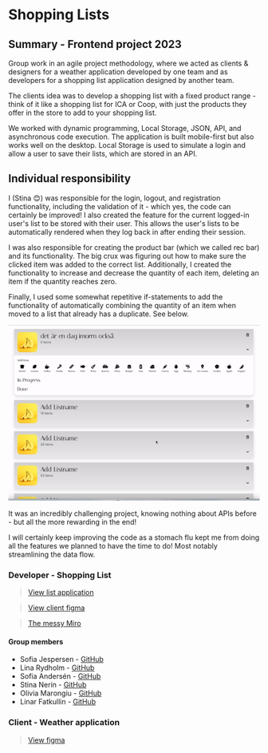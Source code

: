 # Shopping Lists

## Summary - Frontend project 2023
Group work in an agile project methodology, where we acted as clients & designers for a weather application developed by one team and as developers for a shopping list application designed by another team. 

The clients idea was to develop a shopping list with a fixed product range - think of it like a shopping list for ICA or Coop, with just the products they offer in the store to add to your shopping list.

We worked with dynamic programming, Local Storage, JSON, API, and asynchronous code execution. The application is built mobile-first but also works well on the desktop. Local Storage is used to simulate a login and allow a user to save their lists, which are stored in an API.

## Individual responsibility
I (Stina 😊) was responsible for the login, logout, and registration functionality, including the validation of it - which yes, the code can certainly be improved! I also created the feature for the current logged-in user's list to be stored with their user. This allows the user's lists to be automatically rendered when they log back in after ending their session.

I was also responsible for creating the product bar (which we called rec bar) and its functionality. The big crux was figuring out how to make sure the clicked item was added to the correct list. Additionally, I created the functionality to increase and decrease the quantity of each item, deleting an item if the quantity reaches zero.

Finally, I used some somewhat repetitive if-statements to add the functionality of automatically combining the quantity of an item when moved to a list that already has a duplicate. See below.

![Demonstrating video](images/ezgif.com-video-to-gif.gif)


It was an incredibly challenging project, knowing nothing about APIs before - but all the more rewarding in the end!

I will certainly keep improving the code as a stomach flu kept me from doing all the features we planned to have the time to do! Most notably streamlining the data flow.

### Developer - Shopping List

>[View list application](https://stormstina.github.io/my-lists/index.html)

>[View client figma](https://www.figma.com/file/Fx5Q08Cu7ur9vLCdJFuBRV/Grupp-A?node-id=0%3A1&t=nmtMQwu65k3cRswL-1)  

>[The messy Miro](https://miro.com/welcomeonboard/b0dsVmkzNEdCRERndFdoWHZOd2RTRGFJdWJRc2p6Rkpua0JsQXhEMEpLV1k5RWVUbXlhbjMyM2hUY3dKVUVyNnwzNDU4NzY0NTQ0OTQ0NTM5ODIxfDI=?share_link_id=820521008933)  

#### Group members 

* Sofia Jespersen - [GitHub](https://github.com/sofiaje)
* Lina Rydholm - [GitHub](https://github.com/linarydholm)
* Sofia Andersén - [GitHub](https://github.com/Fiaevanna)
* Stina Nerin - [GitHub](https://github.com/stormstina)
* Olivia Marongiu - [GitHub](https://github.com/manqoloco)
* Linar Fatkullin - [GitHub](https://github.com/ezqu)

### Client - Weather application

>[View figma](https://www.figma.com/file/6fLEigvmoPQB0ugKSNf10X/Grupp-d?node-id=0%3A1&t=Q0UHSyiAWfiuBcUi-1)
